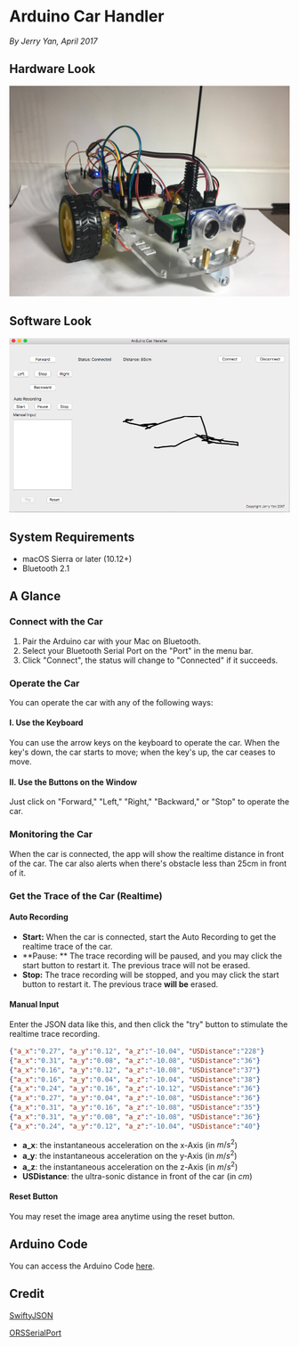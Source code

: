 # Arduino Car Handler

*By Jerry Yan, April 2017*

## Hardware Look

![The hardware of the Arduino Car](https://github.com/jerry0317/Arduino-Car-Handler/blob/master/readme_resources/1.jpg)

## Software Look

![The interface of the macOS App of the Arduino Car Handler](https://github.com/jerry0317/Arduino-Car-Handler/blob/master/readme_resources/2.png)

## System Requirements

- macOS Sierra or later (10.12+)
- Bluetooth 2.1

## A Glance

### Connect with the Car

1. Pair the Arduino car with your Mac on Bluetooth.
2. Select your Bluetooth Serial Port on the "Port" in the menu bar.
3. Click "Connect", the status will change to "Connected" if it succeeds.

### Operate the Car

You can operate the car with any of the following ways:

#### I. Use the Keyboard

You can use the arrow keys on the keyboard to operate the car. When the key's down, the car starts to move; when the key's up, the car ceases to move.

#### II. Use the Buttons on the Window

Just click on "Forward," "Left," "Right," "Backward," or "Stop" to operate the car.

### Monitoring the Car

When the car is connected, the app will show the realtime distance in front of the car. The car also alerts when there's obstacle less than 25cm in front of it.

### Get the Trace of the Car (Realtime)

#### Auto Recording

- **Start:** When the car is connected, start the Auto Recording to get the realtime trace of the car.
- **Pause: ** The trace recording will be paused, and you may click the start button to restart it. The previous trace will not be erased.
- **Stop:**  The trace recording will be stopped, and you may click the start button to restart it. The previous trace **will be** erased.

#### Manual Input

Enter the JSON data like this, and then click the "try" button to stimulate the realtime trace recording.

```json
{"a_x":"0.27", "a_y":"0.12", "a_z":"-10.04", "USDistance":"228"}
{"a_x":"0.31", "a_y":"0.08", "a_z":"-10.08", "USDistance":"36"}
{"a_x":"0.16", "a_y":"0.12", "a_z":"-10.08", "USDistance":"37"}
{"a_x":"0.16", "a_y":"0.04", "a_z":"-10.04", "USDistance":"38"}
{"a_x":"0.24", "a_y":"0.16", "a_z":"-10.12", "USDistance":"36"}
{"a_x":"0.27", "a_y":"0.04", "a_z":"-10.08", "USDistance":"36"}
{"a_x":"0.31", "a_y":"0.16", "a_z":"-10.08", "USDistance":"35"}
{"a_x":"0.31", "a_y":"0.08", "a_z":"-10.08", "USDistance":"36"}
{"a_x":"0.24", "a_y":"0.12", "a_z":"-10.04", "USDistance":"40"}
```

- **a_x**: the instantaneous acceleration on the x-Axis (in $m/s^2$)
- **a_y**: the instantaneous acceleration on the y-Axis (in $m/s^2$)
- **a_z**: the instantaneous acceleration on the z-Axis (in $m/s^2$)
- **USDistance**: the ultra-sonic distance in front of the car (in $cm$)

#### Reset Button

You may reset the image area anytime using the reset button.

## Arduino Code

You can access the Arduino Code [here](https://github.com/jerry0317/Arduino-Car-Handler/blob/master/Bluetooth_Arduino_Motor_Code/Bluetooth_Arduino_Motor_Code.ino).

## Credit

[SwiftyJSON](https://github.com/SwiftyJSON/SwiftyJSON)

[ORSSerialPort](https://github.com/armadsen/ORSSerialPort)